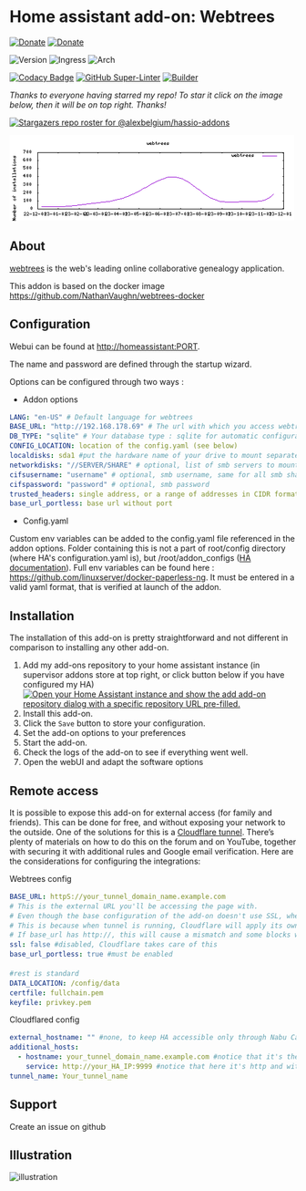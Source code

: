 # Home assistant add-on: Webtrees

[![Donate][donation-badge]](https://www.buymeacoffee.com/alexbelgium)
[![Donate][paypal-badge]](https://www.paypal.com/donate/?hosted_button_id=DZFULJZTP3UQA)

![Version](https://img.shields.io/badge/dynamic/yaml?label=Version&query=%24.version&url=https%3A%2F%2Fraw.githubusercontent.com%2Falexbelgium%2Fhassio-addons%2Fmaster%2Fwebtrees%2Fconfig.yaml)
![Ingress](https://img.shields.io/badge/dynamic/yaml?label=Ingress&query=%24.ingress&url=https%3A%2F%2Fraw.githubusercontent.com%2Falexbelgium%2Fhassio-addons%2Fmaster%2Fwebtrees%2Fconfig.yaml)
![Arch](https://img.shields.io/badge/dynamic/yaml?color=success&label=Arch&query=%24.arch&url=https%3A%2F%2Fraw.githubusercontent.com%2Falexbelgium%2Fhassio-addons%2Fmaster%2Fwebtrees%2Fconfig.yaml)

[![Codacy Badge](https://app.codacy.com/project/badge/Grade/9c6cf10bdbba45ecb202d7f579b5be0e)](https://www.codacy.com/gh/alexbelgium/hassio-addons/dashboard?utm_source=github.com&utm_medium=referral&utm_content=alexbelgium/hassio-addons&utm_campaign=Badge_Grade)
[![GitHub Super-Linter](https://img.shields.io/github/actions/workflow/status/alexbelgium/hassio-addons/weekly-supelinter.yaml?label=Lint%20code%20base)](https://github.com/alexbelgium/hassio-addons/actions/workflows/weekly-supelinter.yaml)
[![Builder](https://img.shields.io/github/actions/workflow/status/alexbelgium/hassio-addons/onpush_builder.yaml?label=Builder)](https://github.com/alexbelgium/hassio-addons/actions/workflows/onpush_builder.yaml)

[donation-badge]: https://img.shields.io/badge/Buy%20me%20a%20coffee%20(no%20paypal)-%23d32f2f?logo=buy-me-a-coffee&style=flat&logoColor=white
[paypal-badge]: https://img.shields.io/badge/Buy%20me%20a%20coffee%20with%20Paypal-0070BA?logo=paypal&style=flat&logoColor=white

_Thanks to everyone having starred my repo! To star it click on the image below, then it will be on top right. Thanks!_

[![Stargazers repo roster for @alexbelgium/hassio-addons](https://raw.githubusercontent.com/alexbelgium/hassio-addons/master/.github/stars2.svg)](https://github.com/alexbelgium/hassio-addons/stargazers)

![downloads evolution](https://raw.githubusercontent.com/alexbelgium/hassio-addons/master/webtrees/stats.png)

## About

[webtrees](http://www.webtrees.net) is the web's leading online collaborative genealogy application.

This addon is based on the docker image https://github.com/NathanVaughn/webtrees-docker

## Configuration

Webui can be found at <http://homeassistant:PORT>.

The name and password are defined through the startup wizard.

Options can be configured through two ways :

- Addon options

```yaml
LANG: "en-US" # Default language for webtrees
BASE_URL: "http://192.168.178.69" # The url with which you access webtrees
DB_TYPE: "sqlite" # Your database type : sqlite for automatic configuration, or external for manual config
CONFIG_LOCATION: location of the config.yaml (see below)
localdisks: sda1 #put the hardware name of your drive to mount separated by commas, or its label. ex. sda1, sdb1, MYNAS...
networkdisks: "//SERVER/SHARE" # optional, list of smb servers to mount, separated by commas
cifsusername: "username" # optional, smb username, same for all smb shares
cifspassword: "password" # optional, smb password
trusted_headers: single address, or a range of addresses in CIDR format
base_url_portless: base url without port
```

- Config.yaml

Custom env variables can be added to the config.yaml file referenced in the addon options. Folder containing this is not a part of root/config directory (where HA's configuration.yaml is), but /root/addon_configs ([HA documentation](https://developers.home-assistant.io/blog/2023/11/06/public-addon-config/)). Full env variables can be found here : https://github.com/linuxserver/docker-paperless-ng. It must be entered in a valid yaml format, that is verified at launch of the addon.

## Installation

The installation of this add-on is pretty straightforward and not different in comparison to installing any other add-on.

1. Add my add-ons repository to your home assistant instance (in supervisor addons store at top right, or click button below if you have configured my HA)
   [![Open your Home Assistant instance and show the add add-on repository dialog with a specific repository URL pre-filled.](https://my.home-assistant.io/badges/supervisor_add_addon_repository.svg)](https://my.home-assistant.io/redirect/supervisor_add_addon_repository/?repository_url=https%3A%2F%2Fgithub.com%2Falexbelgium%2Fhassio-addons)
1. Install this add-on.
1. Click the `Save` button to store your configuration.
1. Set the add-on options to your preferences
1. Start the add-on.
1. Check the logs of the add-on to see if everything went well.
1. Open the webUI and adapt the software options

## Remote access

It is possible to expose this add-on for external access (for family and friends).
This can be done for free, and without exposing your network to the outside.
One of the solutions for this is a [Cloudflare tunnel](https://github.com/brenner-tobias/addon-cloudflared). There’s plenty of materials on how to do this on the forum and on YouTube, together with securing it with additional rules and Google email verification.
Here are the considerations for configuring the integrations:

Webtrees config

```yaml
BASE_URL: httpS://your_tunnel_domain_name.example.com
# This is the external URL you'll be accessing the page with.
# Even though the base configuration of the add-on doesn't use SSL, when using Cloudflare it's important the base_url has https
# This is because when tunnel is running, Cloudflare will apply its own SSL to connection.
# If base_url has http://, this will cause a mismatch and some blocks will not load correctly
ssl: false #disabled, Cloudflare takes care of this
base_url_portless: true #must be enabled

#rest is standard
DATA_LOCATION: /config/data
certfile: fullchain.pem
keyfile: privkey.pem
```

Cloudflared config

```yaml
external_hostname: "" #none, to keep HA accessible only through Nabu Casa, but can be used to do both
additional_hosts:
  - hostname: your_tunnel_domain_name.example.com #notice that it's the same as in webtrees config
    service: http://your_HA_IP:9999 #notice that here it's http and with port, despite webtrees being configured portless
tunnel_name: Your_tunnel_name
```

## Support

Create an issue on github

## Illustration

![illustration](https://installatron.infomaniak.com/installatron//images/ss2_webtrees.jpg)
